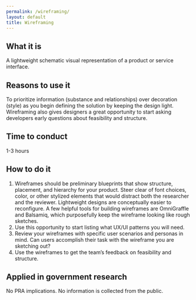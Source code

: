```yaml
---
permalink: /wireframing/
layout: default
title: Wireframing
---
```


## What it is

A lightweight schematic visual representation of a product or service interface.

## Reasons to use it

To prioritize information (substance and relationships) over decoration (style) as you begin defining the solution by keeping the design light. Wireframing also gives designers a great opportunity to start asking developers early questions about feasibility and structure.

## Time to conduct

1-3 hours

## How to do it

1. Wireframes should be preliminary blueprints that show structure, placement, and hierarchy for your product. Steer clear of font choices, color, or other stylized elements that would distract both the researcher and the reviewer. Lightweight designs are conceptually easier to reconfigure. A few helpful tools for building wireframes are OmniGraffle and Balsamiq, which purposefully keep the wireframe looking like rough sketches.
2. Use this opportunity to start listing what UX/UI patterns you will need.
3. Review your wireframes with specific user scenarios and personas in mind. Can users accomplish their task with the wireframe you are sketching out?
4. Use the wireframes to get the team’s feedback on feasibility and structure.

## Applied in government research

No PRA implications. No information is collected from the public.
